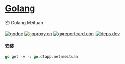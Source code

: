 <h1>
<a href="https://www.dtapp.net/">Golang</a>
</h1>

📦 Golang Meituan

[comment]: <> (go)
[![godoc](https://pkg.go.dev/badge/go.dtapp.net/meituan?status.svg)](https://pkg.go.dev/go.dtapp.net/meituan)
[![goproxy.cn](https://goproxy.cn/stats/go.dtapp.net/meituan/badges/download-count.svg)](https://goproxy.cn/stats/go.dtapp.net/meituan)
[![goreportcard.com](https://goreportcard.com/badge/go.dtapp.net/meituan)](https://goreportcard.com/report/go.dtapp.net/meituan)
[![deps.dev](https://img.shields.io/badge/deps-go-red.svg)](https://deps.dev/go/go.dtapp.net%2Fmeituan)

#### 安装

```go
go get -v -u go.dtapp.net/meituan
```